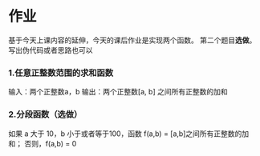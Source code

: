 # 作业

基于今天上课内容的延伸，今天的课后作业是实现两个函数。
第二个题目**选做**。写出伪代码或者思路也可以

### 1.任意正整数范围的求和函数

输入：两个正整数a，b
输出：两个正整数[a, b] 之间所有正整数的加和

### 2.分段函数（选做）

如果 a 大于 10，b 小于或者等于100，函数 f(a,b) = [a,b]之间所有正整数的加和；
否则，f(a,b) = 0
